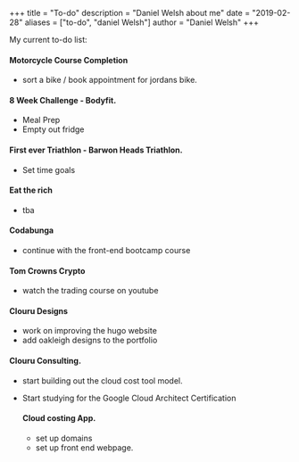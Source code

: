 +++
title = "To-do"
description = "Daniel Welsh about me"
date = "2019-02-28"
aliases = ["to-do", "daniel Welsh"]
author = "Daniel Welsh"
+++

My current to-do list:

#### Motorcycle Course Completion

- sort a bike / book appointment for jordans bike.

#### 8 Week Challenge - Bodyfit.

- Meal Prep
- Empty out fridge

#### First ever Triathlon - Barwon Heads Triathlon.

- Set time goals

#### Eat the rich

- tba

#### Codabunga

- continue with the front-end bootcamp course

#### Tom Crowns Crypto

- watch the trading course on youtube

#### Clouru Designs

- work on improving the hugo website
- add oakleigh designs to the portfolio

#### Clouru Consulting.

- start building out the cloud cost tool model.
- Start studying for the Google Cloud Architect Certification

  #### Cloud costing App.

  - set up domains
  - set up front end webpage.

